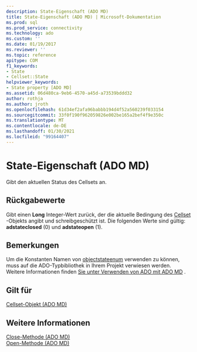 ```yaml
---
description: State-Eigenschaft (ADO MD)
title: State-Eigenschaft (ADO MD) | Microsoft-Dokumentation
ms.prod: sql
ms.prod_service: connectivity
ms.technology: ado
ms.custom: ''
ms.date: 01/19/2017
ms.reviewer: ''
ms.topic: reference
apitype: COM
f1_keywords:
- State
- Cellset::State
helpviewer_keywords:
- State property [ADO MD]
ms.assetid: 06d480ca-9eb6-4570-a45d-a73539bddd32
author: rothja
ms.author: jroth
ms.openlocfilehash: 61d34ef2afa96babbb194d4f52a560239f033154
ms.sourcegitcommit: 33f0f190f962059826e002be165a2bef4f9e350c
ms.translationtype: MT
ms.contentlocale: de-DE
ms.lasthandoff: 01/30/2021
ms.locfileid: "99164407"
---
```

# <a name="state-property-ado-md"></a>State-Eigenschaft (ADO MD)
Gibt den aktuellen Status des Cellsets an.  
  
## <a name="return-values"></a>Rückgabewerte  
 Gibt einen **Long** Integer-Wert zurück, der die aktuelle Bedingung des [Cellset](./cellset-object-ado-md.md) -Objekts angibt und schreibgeschützt ist. Die folgenden Werte sind gültig: **adstateclosed** (0) und **adstateopen** (1).  
  
## <a name="remarks"></a>Bemerkungen  
 Um die Konstanten Namen von [objectstateenum](../ado-api/objectstateenum.md) verwenden zu können, muss auf die ADO-Typbibliothek in Ihrem Projekt verwiesen werden. Weitere Informationen finden [Sie unter Verwenden von ADO mit ADO MD](../../guide/multidimensional/using-ado-with-ado-md.md) .  
  
## <a name="applies-to"></a>Gilt für  
 [Cellset-Objekt (ADO MD)](./cellset-object-ado-md.md)  
  
## <a name="see-also"></a>Weitere Informationen  
 [Close-Methode (ADO MD)](./close-method-ado-md.md)   
 [Open-Methode (ADO MD)](./open-method-ado-md.md)